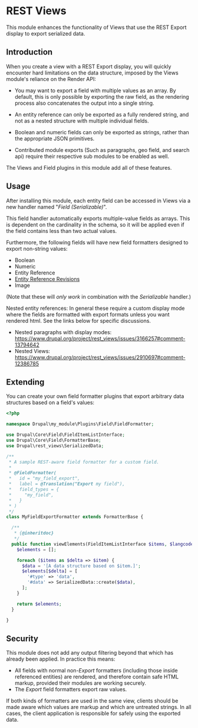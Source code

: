 # REST Views

This module enhances the functionality of Views that use the REST Export
display to export serialized data.

## Introduction

When you create a view with a REST Export display, you will quickly encounter
hard limitations on the data structure, imposed by the Views module's reliance
on the Render API:

 - You may want to export a field with multiple values as an array.
   By default, this is only possible by exporting the raw field, as the
   rendering process also concatenates the output into a single string.
 - An entity reference can only be exported as a fully rendered string,
   and not as a nested structure with multiple individual fields.
 - Boolean and numeric fields can only be exported as strings, rather than
   the appropriate JSON primitives.

  - Contributed module exports (Such as paragraphs, geo field, and search api) require their respective sub modules to be enabled as well.

The Views and Field plugins in this module add all of these features.

## Usage

After installing this module, each entity field can be accessed in Views
via a new handler named "*Field (Serializable)*".

This field handler automatically exports multiple-value fields as arrays.
This is dependent on the cardinality in the schema, so it will be applied
even if the field contains less than two actual values.

Furthermore, the following fields will have new field formatters designed
to export non-string values:

 - Boolean
 - Numeric
 - Entity Reference
 - [Entity Reference Revisions](https://drupal.org/project/entity_reference_revisions)
 - Image

(Note that these will *only work* in combination with the *Serializable* handler.)

Nested entity references:
  In general these require a custom display mode where the fields are formatted with export formats unless you want rendered html.
  See the links below for specific discussions.
  - Nested paragraphs with display modes: https://www.drupal.org/project/rest_views/issues/3166257#comment-13794642
  - Nested Views: https://www.drupal.org/project/rest_views/issues/2910697#comment-12386785

## Extending

You can create your own field formatter plugins that export arbitrary
data structures based on a field's values:

```php
<?php

namespace Drupal\my_module\Plugins\Field\FieldFormatter;

use Drupal\Core\Field\FieldItemListInterface;
use Drupal\Core\Field\FormatterBase;
use Drupal\rest_views\SerializedData;

/**
 * A sample REST-aware field formatter for a custom field.
 *
 * @FieldFormatter(
 *   id = "my_field_export",
 *   label = @Translation("Export my field"),
 *   field_types = {
 *     "my_field",
 *   }
 * )
 */
class MyFieldExportFormatter extends FormatterBase {

  /**
   * {@inheritdoc}
   */
  public function viewElements(FieldItemListInterface $items, $langcode): array {
    $elements = [];

    foreach ($items as $delta => $item) {
      $data = '[A data structure based on $item.]';
      $elements[$delta] = [
        '#type' => 'data',
        '#data' => SerializedData::create($data),
      ];
    }

    return $elements;
  }

}
```

## Security

This module does not add any output filtering beyond that which has already
been applied. In practice this means:

- All fields with normal non-*Export* formatters (including those
  inside referenced entities) are rendered, and therefore contain
  safe HTML markup, provided their modules are working securely.
- The *Export* field formatters export raw values.

If both kinds of formatters are used in the same view, clients
should be made aware which values are markup and which are
untreated strings. In all cases, the client application is responsible
for safely using the exported data.
